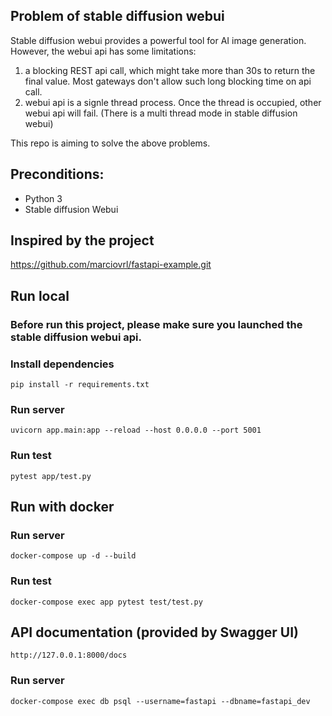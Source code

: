 ## Problem of stable diffusion webui

Stable diffusion webui provides a powerful tool for AI image generation. However, the webui api has some limitations:

1. a blocking REST api call, which might take more than 30s to return the final value. Most gateways don't allow such long blocking time on api call.
2. webui api is a signle thread process. Once the thread is occupied, other webui api will fail. (There is a multi thread mode in stable diffusion webui)

This repo is aiming to solve the above problems.

## Preconditions:

- Python 3
- Stable diffusion Webui

## Inspired by the project

https://github.com/marciovrl/fastapi-example.git

## Run local

### Before run this project, please make sure you launched the stable diffusion webui api.

### Install dependencies

```
pip install -r requirements.txt
```

### Run server

```
uvicorn app.main:app --reload --host 0.0.0.0 --port 5001
```

### Run test

```
pytest app/test.py
```

## Run with docker

### Run server

```
docker-compose up -d --build
```

### Run test

```
docker-compose exec app pytest test/test.py
```

## API documentation (provided by Swagger UI)

```
http://127.0.0.1:8000/docs
```

### Run server

```
docker-compose exec db psql --username=fastapi --dbname=fastapi_dev
```

